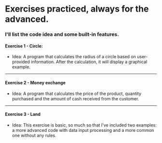 # Exercises practiced, always for the advanced.

### I'll list the code idea and some built-in features.

#### Exercise 1 - Circle:
- Idea: A program that calculates the radius of a circle based on user-provided information. After the calculation, it will display a graphical example.

 ---

#### Exercise 2 - Money exchange
- Idea: A program that calculates the price of the product, quantity purchased and the amount of cash received from the customer.

---

#### Exercise 3 - Land
- Idea: This exercise is basic, so much so that I've included two examples: a more advanced code with data input processing and a more common one without any rules.
